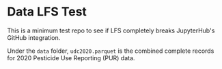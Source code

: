 # Data LFS Test

This is a minimum test repo to see if LFS completely breaks JupyterHub's GitHub integration.

Under the `data` folder, `udc2020.parquet` is the combined complete records for 2020 Pesticide Use Reporting (PUR) data.